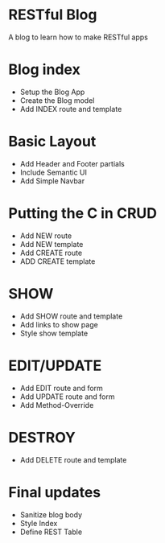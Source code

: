 # RESTful Blog
A blog to learn how to make RESTful apps

# Blog index
* Setup the Blog App
* Create the Blog model
* Add INDEX route and template

# Basic Layout
* Add Header and Footer partials
* Include Semantic UI
* Add Simple Navbar

# Putting the C in CRUD
* Add NEW route
* Add NEW template
* Add CREATE route
* ADD CREATE template

# SHOW
* Add SHOW route and template
* Add links to show page
* Style show template

# EDIT/UPDATE
* Add EDIT route and form
* Add UPDATE route and form
* Add Method-Override

# DESTROY
* Add DELETE route and template

# Final updates
* Sanitize blog body
* Style Index
* Define REST Table